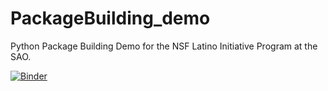 # PackageBuilding_demo
Python Package Building Demo for the NSF Latino Initiative Program at the SAO.

[![Binder](https://mybinder.org/badge_logo.svg)](https://mybinder.org/v2/gh/broulston/PackageBuilding_demo/master?urlpath=lab/tree/demo_guide.ipynb)